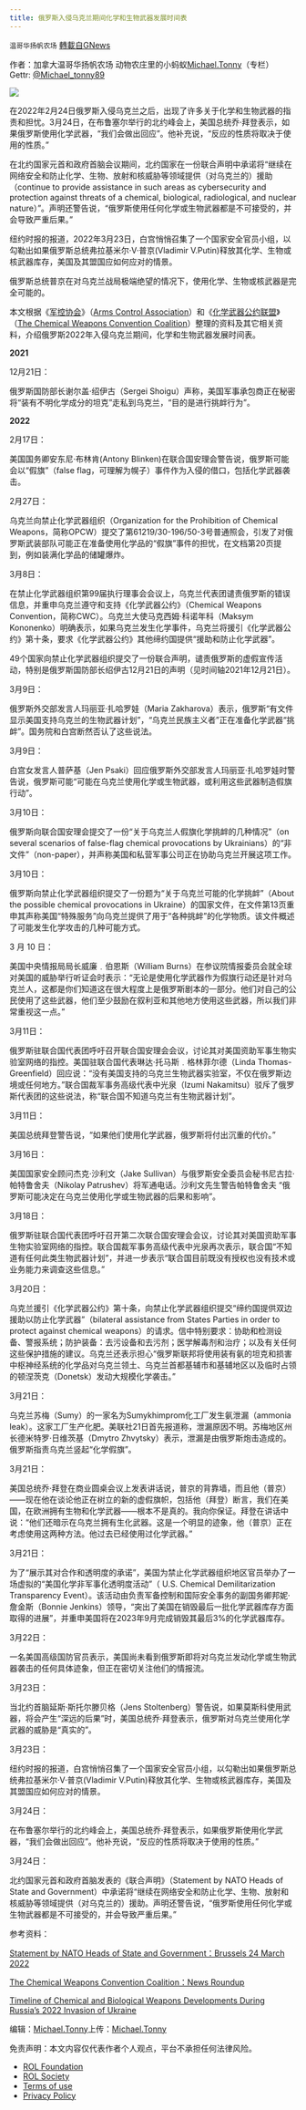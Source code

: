 ```yaml
---
title: 俄罗斯入侵乌克兰期间化学和生物武器发展时间表
---
```

`温哥华扬帆农场` [轉載自GNews](https://gnews.org/zh-hans/2252302/)

作者：加拿大温哥华扬帆农场 动物农庄里的小蚂蚁[Michael.Tonny](https://gnews.org/zh-hans/author/michaeltonny/)（专栏） Gettr: [@Michael\_tonny89](https://gettr.com/user/michael_tonny89)

![](https://assets.gnews.org/wp-content/uploads/2021/12/michael-4.jpg)

在2022年2月24日俄罗斯入侵乌克兰之后，出现了许多关于化学和生物武器的指责和担忧。3月24日，在布鲁塞尔举行的北约峰会上，美国总统乔·拜登表示，如果俄罗斯使用化学武器，“我们会做出回应”。他补充说，“反应的性质将取决于使用的性质。”

在北约国家元首和政府首脑会议期间，北约国家在一份联合声明中承诺将“继续在网络安全和防止化学、生物、放射和核威胁等领域提供（对乌克兰的）援助（continue to provide assistance in such areas as cybersecurity and protection against threats of a chemical, biological, radiological, and nuclear nature）”。声明还警告说，“俄罗斯使用任何化学或生物武器都是不可接受的，并会导致严重后果。”

纽约时报的报道，2022年3月23日，白宫悄悄召集了一个国家安全官员小组，以勾勒出如果俄罗斯总统弗拉基米尔·V·普京(Vladimir V.Putin)释放其化学、生物或核武器库存，美国及其盟国应如何应对的情景。

俄罗斯总统普京在对乌克兰战局极端绝望的情况下，使用化学、生物或核武器是完全可能的。

本文根据《[军控协会](https://www.armscontrol.org/)》（[Arms Control Association](https://www.armscontrol.org/)）和《[化学武器公约联盟](https://www.cwccoalition.org/)》（[The Chemical Weapons Convention Coalition](https://www.cwccoalition.org/)）整理的资料及其它相关资料，介绍俄罗斯2022年入侵乌克兰期间，化学和生物武器发展时间表。

**2021**

12月21日：

俄罗斯国防部长谢尔盖·绍伊古（Sergei Shoigu）声称，美国军事承包商正在秘密将“装有不明化学成分的坦克”走私到乌克兰，“目的是进行挑衅行为”。

**2022**

2月17日：

美国国务卿安东尼·布林肯(Antony Blinken)在联合国安理会警告说，俄罗斯可能会以“假旗”（false flag，可理解为幌子）事件作为入侵的借口，包括化学武器袭击。

2月27日：

乌克兰向禁止化学武器组织（Organization for the Prohibition of Chemical Weapons，简称OPCW）提交了第61219/30-196/50-3号普通照会，引发了对俄罗斯武装部队可能正在准备使用化学品的“假旗”事件的担忧，在文档第20页提到，例如装满化学品的储罐爆炸。

3月8日：

在禁止化学武器组织第99届执行理事会会议上，乌克兰代表团谴责俄罗斯的错误信息，并重申乌克兰遵守和支持《化学武器公约》（Chemical Weapons Convention，简称CWC）。乌克兰大使马克西姆·科诺年科（Maksym Kononenko）明确表示，如果乌克兰发生化学事件，乌克兰将援引《化学武器公约》第十条，要求《化学武器公约》其他缔约国提供“援助和防止化学武器”。

49个国家向禁止化学武器组织提交了一份联合声明，谴责俄罗斯的虚假宣传活动，特别是俄罗斯国防部长绍伊古12月21日的声明（见时间轴2021年12月21日）。

3月9日：

俄罗斯外交部发言人玛丽亚·扎哈罗娃（Maria Zakharova）表示，俄罗斯“有文件显示美国支持乌克兰的生物武器计划”，“乌克兰民族主义者”正在准备化学武器“挑衅”。国务院和白宫断然否认了这些说法。

3月9日：

白宫女发言人普萨基（Jen Psaki）回应俄罗斯外交部发言人玛丽亚·扎哈罗娃时警告说，俄罗斯可能“可能在乌克兰使用化学或生物武器，或利用这些武器制造假旗行动”。

3月10日：

俄罗斯向联合国安理会提交了一份“关于乌克兰人假旗化学挑衅的几种情况”（on several scenarios of false-flag chemical provocations by Ukrainians）的“非文件”（non-paper），并声称美国和私营军事公司正在协助乌克兰开展这项工作。

3月10日：

俄罗斯向禁止化学武器组织提交了一份题为“关于乌克兰可能的化学挑衅”（About the possible chemical provocations in Ukraine）的国家文件，在文件第13页重申其声称美国“特殊服务”向乌克兰提供了用于“各种挑衅”的化学物质。该文件概述了可能发生化学攻击的几种可能方式。

3 月 10 日：

美国中央情报局局长威廉﹒伯恩斯（William Burns）在参议院情报委员会就全球对美国的威胁举行听证会时表示：“无论是使用化学武器作为假旗行动还是针对乌克兰人，这都是你们知道这在很大程度上是俄罗斯剧本的一部分。他们对自己的公民使用了这些武器，他们至少鼓励在叙利亚和其他地方使用这些武器，所以我们非常重视这一点。”

3月11日：

俄罗斯驻联合国代表团呼吁召开联合国安理会会议，讨论其对美国资助军事生物实验室网络的指控。美国驻联合国代表琳达·托马斯﹒格林菲尔德（Linda Thomas-Greenfield）回应说：“没有美国支持的乌克兰生物武器实验室，不仅在俄罗斯边境或任何地方。”联合国裁军事务高级代表中光泉（Izumi Nakamitsu）驳斥了俄罗斯代表团的这些说法，称“联合国不知道乌克兰有生物武器计划”。

3月11日：

美国总统拜登警告说，“如果他们使用化学武器，俄罗斯将付出沉重的代价。”

3月16日：

美国国家安全顾问杰克·沙利文（Jake Sullivan）与俄罗斯安全委员会秘书尼古拉·帕特鲁舍夫（Nikolay Patrushev）将军通电话。沙利文先生警告帕特鲁舍夫 “俄罗斯可能决定在乌克兰使用化学或生物武器的后果和影响”。

3月18日：

俄罗斯驻联合国代表团呼吁召开第二次联合国安理会会议，讨论其对美国资助军事生物实验室网络的指控。联合国裁军事务高级代表中光泉再次表示，联合国“不知道有任何此类生物武器计划”，并进一步表示“联合国目前既没有授权也没有技术或业务能力来调查这些信息。”

3月20日：

乌克兰援引《化学武器公约》第十条，向禁止化学武器组织提交“缔约国提供双边援助以防止化学武器”（bilateral assistance from States Parties in order to protect against chemical weapons）的请求。信中特别要求：协助和检测设备、警报系统；防护装备：去污设备和去污剂；医学解毒剂和治疗；以及有关任何这些保护措施的建议。乌克兰还表示担心“俄罗斯联邦将使用装有氨的坦克和损害中枢神经系统的化学品对乌克兰领土、乌克兰首都基辅市和基辅地区以及临时占领的顿涅茨克（Donetsk）发动大规模化学袭击。”

3月21日：

乌克兰苏梅（Sumy）的一家名为Sumykhimprom化工厂发生氨泄漏（ammonia leak）。这家工厂生产化肥。美联社21日首先报道称，泄漏原因不明。苏梅地区州长德米特罗·日维茨基（Dmytro Zhvytsky）表示，泄漏是由俄罗斯炮击造成的。俄罗斯指责乌克兰竖起“化学假旗”。

3月21日：

美国总统乔·拜登在商业圆桌会议上发表讲话说，普京的背靠墙，而且他（普京）——现在他在谈论他正在树立的新的虚假旗帜，包括他（拜登）断言，我们在美国，在欧洲拥有生物和化学武器——根本不是真的。我向你保证。拜登在讲话中说：“他们还暗示在乌克兰拥有生化武器。这是一个明显的迹象，他（普京）正在考虑使用这两种方法。他过去已经使用过化学武器。”

3月21日：

为了“展示其对合作和透明度的承诺”，美国为禁止化学武器组织地区官员举办了一场虚拟的“美国化学非军事化透明度活动”（ U.S. Chemical Demilitarization Transparency Event）。该活动由负责军备控制和国际安全事务的副国务卿邦妮·詹金斯（Bonnie Jenkins）领导，“突出了美国在销毁最后一批化学武器库存方面取得的进展”，并重申美国将在2023年9月完成销毁其最后3%的化学武器库存。

3月22日：

一名美国高级国防官员表示，美国尚未看到俄罗斯即将对乌克兰发动化学或生物武器袭击的任何具体迹象，但正在密切关注他们的情报流。

3月23日：

当北约首脑延斯·斯托尔滕贝格（Jens Stoltenberg）警告说，如果莫斯科使用武器，将会产生“深远的后果”时，美国总统乔·拜登表示，俄罗斯对乌克兰使用化学武器的威胁是“真实的”。

3月23日：

纽约时报的报道，白宫悄悄召集了一个国家安全官员小组，以勾勒出如果俄罗斯总统弗拉基米尔·V·普京(Vladimir V.Putin)释放其化学、生物或核武器库存，美国及其盟国应如何应对的情景。

3月24日：

在布鲁塞尔举行的北约峰会上，美国总统乔·拜登表示，如果俄罗斯使用化学武器，“我们会做出回应”。他补充说，“反应的性质将取决于使用的性质。”

3月24日：

北约国家元首和政府首脑发表的《联合声明》（Statement by NATO Heads of State and Government）中承诺将“继续在网络安全和防止化学、生物、放射和核威胁等领域提供（对乌克兰的）援助。声明还警告说，“俄罗斯使用任何化学或生物武器都是不可接受的，并会导致严重后果。”

参考资料：

[Statement by NATO Heads of State and Government：Brussels 24 March 2022](https://www.nato.int/cps/en/natohq/official_texts_193719.htm)

[The Chemical Weapons Convention Coalition：News Roundup](https://www.cwccoalition.org/news-roundup/)

[Timeline of Chemical and Biological Weapons Developments During Russia’s 2022 Invasion of Ukraine](https://www.armscontrol.org/factsheets/timeline-chemical-biological-weapons-developments-during-russias-2022-invasion-ukraine)

编辑：[Michael.Tonny](https://gnews.org/zh-hans/author/michaeltonny/)上传：[Michael.Tonny](https://gnews.org/zh-hans/author/michaeltonny/)

 

免责声明：本文内容仅代表作者个人观点，平台不承担任何法律风险。

- [ROL Foundation](https://rolfoundation.org/)
- [ROL Society](https://rolsociety.org/)
- [Terms of use](https://gnews.org/terms-of-use-3/)
- [Privacy Policy](https://gnews.org/privacy-policy/)
